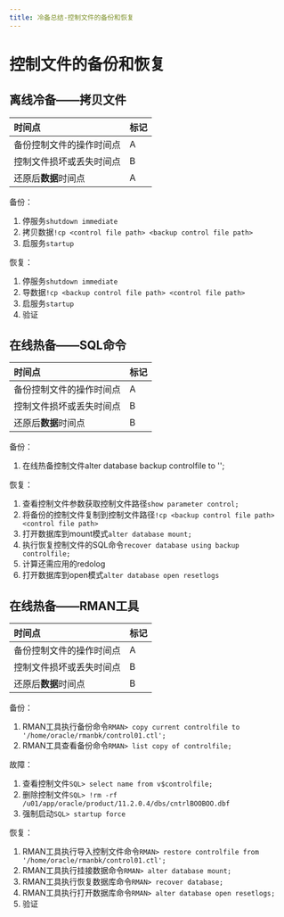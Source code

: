```yaml
---
title: 冷备总结-控制文件的备份和恢复
---
```



# 控制文件的备份和恢复

## 离线冷备——拷贝文件

|时间点|标记|
|:--|:--|
|备份控制文件的操作时间点| A|
|控制文件损坏或丢失时间点| B|
|还原后**数据**时间点| A|


备份：
1. 停服务`shutdown immediate`
2. 拷贝数据`!cp <control file path> <backup control file path> `
3. 启服务`startup`

恢复：
1. 停服务`shutdown immediate`
2. 导数据`!cp <backup control file path> <control file path>`
3. 启服务`startup`
4. 验证

## 在线热备——SQL命令



|时间点|标记|
|:--|:--|
|备份控制文件的操作时间点| A|
|控制文件损坏或丢失时间点| B|
|还原后**数据**时间点| B|


备份：
1. 在线热备控制文件alter database backup controlfile to '<backup control file path>';

恢复：
1. 查看控制文件参数获取控制文件路径`show parameter control;`
2. 将备份的控制文件复制到控制文件路径`!cp <backup control file path> <control file path>`
3. 打开数据库到mount模式`alter database mount;`
4. 执行恢复控制文件的SQL命令`recover database using backup controlfile;`
5. 计算还需应用的redolog
6. 打开数据库到open模式`alter database open resetlogs`


## 在线热备——RMAN工具



|时间点|标记|
|:--|:--|
|备份控制文件的操作时间点| A|
|控制文件损坏或丢失时间点| B|
|还原后**数据**时间点| B|


备份：
1. RMAN工具执行备份命令`RMAN> copy current controlfile to '/home/oracle/rmanbk/control01.ctl';`
2. RMAN工具查看备份命令`RMAN> list copy of controlfile;`

故障：
1. 查看控制文件`SQL> select name from v$controlfile;`
2. 删除控制文件`SQL> !rm -rf /u01/app/oracle/product/11.2.0.4/dbs/cntrlBOOBOO.dbf`
3. 强制启动`SQL> startup force`

恢复：
1. RMAN工具执行导入控制文件命令`RMAN> restore controlfile from '/home/oracle/rmanbk/control01.ctl';`
2. RMAN工具执行挂接数据命令`RMAN> alter database mount;`
3. RMAN工具执行恢复数据库命令`RMAN> recover database;`
4. RMAN工具执行打开数据库命令`RMAN> alter database open resetlogs;`
5. 验证
